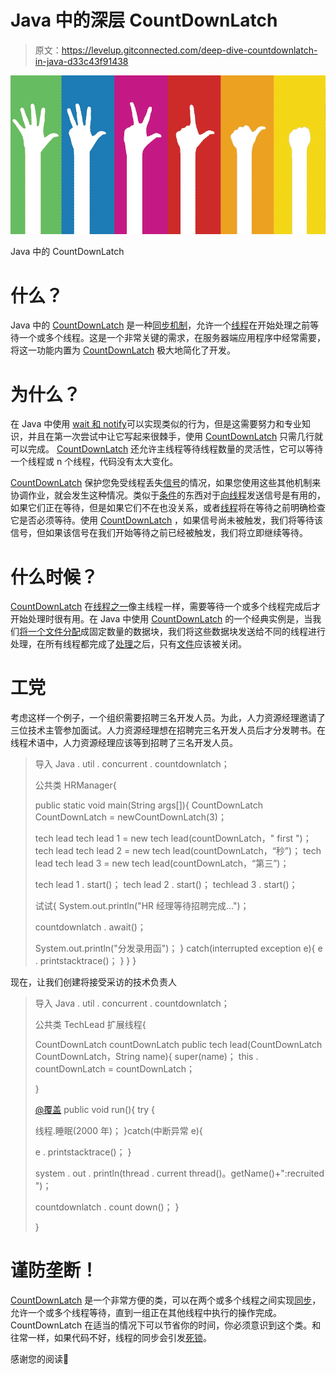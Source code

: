 # Java 中的深层 CountDownLatch

> 原文：<https://levelup.gitconnected.com/deep-dive-countdownlatch-in-java-d33c43f91438>

![](img/c5d6fd04bba30f2a5b69a432cbb8d3f4.png)

Java 中的 CountDownLatch

# 什么？

Java 中的 [CountDownLatch](https://docs.oracle.com/javase/7/docs/api/java/util/concurrent/CountDownLatch.html) 是一种[同步机制](https://docs.oracle.com/javase/tutorial/essential/concurrency/sync.html)，允许一个[线程](https://docs.oracle.com/javase/7/docs/api/java/lang/Thread.html)在开始处理之前等待一个或多个线程。这是一个非常关键的需求，在服务器端应用程序中经常需要，将这一功能内置为 [CountDownLatch](https://docs.oracle.com/javase/7/docs/api/java/util/concurrent/CountDownLatch.html) 极大地简化了开发。

# 为什么？

在 Java 中使用 [wait 和 notify](https://docs.oracle.com/javase/tutorial/essential/concurrency/guardmeth.html)可以实现类似的行为，但是这需要努力和专业知识，并且在第一次尝试中让它写起来很棘手，使用 [CountDownLatch](https://docs.oracle.com/javase/7/docs/api/java/util/concurrent/CountDownLatch.html) 只需几行就可以完成。 [CountDownLatch](https://docs.oracle.com/javase/7/docs/api/java/util/concurrent/CountDownLatch.html) 还允许主线程等待线程数量的灵活性，它可以等待一个线程或 n 个线程，代码没有太大变化。

[CountDownLatch](https://docs.oracle.com/javase/7/docs/api/java/util/concurrent/CountDownLatch.html) 保护您免受线程丢失[信号](https://www.oreilly.com/library/view/java-threads-3rd/0596007825/ch04.html)的情况，如果您使用这些其他机制来协调作业，就会发生这种情况。类似于[条件](https://docs.oracle.com/javase/7/docs/api/java/util/concurrent/locks/Condition.html)的东西对于[向](https://www.oreilly.com/library/view/java-threads-3rd/0596007825/ch04.html)[线程](https://docs.oracle.com/javase/7/docs/api/java/lang/Thread.html)发送信号是有用的，如果它们正在等待，但是如果它们不在也没关系，或者[线程](https://docs.oracle.com/javase/7/docs/api/java/lang/Thread.html)将在等待之前明确检查它是否必须等待。使用 [CountDownLatch](https://docs.oracle.com/javase/7/docs/api/java/util/concurrent/CountDownLatch.html) ，如果信号尚未被触发，我们将等待该信号，但如果该信号在我们开始等待之前已经被触发，我们将立即继续等待。

# 什么时候？

[CountDownLatch](https://docs.oracle.com/javase/7/docs/api/java/util/concurrent/CountDownLatch.html) 在[线程之一](https://docs.oracle.com/javase/7/docs/api/java/lang/Thread.html)像主线程一样，需要等待一个或多个线程完成后才开始处理时很有用。在 Java 中使用 [CountDownLatch](https://docs.oracle.com/javase/7/docs/api/java/util/concurrent/CountDownLatch.html) 的一个经典实例是，当我们[将一个文件分配](https://docs.oracle.com/cd/A87860_01/doc/server.817/a76965/c29dstpr.htm)成固定数量的数据块，我们将这些数据块发送给不同的线程进行处理，在所有线程都完成了[处理](https://en.wikipedia.org/wiki/Distributed_computing)之后，只有[文件](https://docs.oracle.com/javase/7/docs/api/java/io/File.html)应该被关闭。

# 工党

考虑这样一个例子，一个组织需要招聘三名开发人员。为此，人力资源经理邀请了三位技术主管参加面试。人力资源经理想在招聘完三名开发人员后才分发聘书。在线程术语中，人力资源经理应该等到招聘了三名开发人员。

> 导入 Java . util . concurrent . countdownlatch；
> 
> 公共类 HRManager{
> 
> public static void main(String args[]){
> CountDownLatch CountDownLatch = newCountDownLatch(3)；
> 
> tech lead tech lead 1 = new tech lead(countDownLatch，" first ")；
> tech lead tech lead 2 = new tech lead(countDownLatch，“秒”)；
> tech lead tech lead 3 = new tech lead(countDownLatch，“第三”)；
> 
> tech lead 1 . start()；
> tech lead 2 . start()；
> techlead 3 . start()；
> 
> 试试{
> System.out.println("HR 经理等待招聘完成…")；
> 
> countdownlatch . await()；
> 
> System.out.println("分发录用函")；
> } catch(interrupted exception e){
> e . printstacktrace()；
> }
> }
> }

现在，让我们创建将接受采访的技术负责人

> 导入 Java . util . concurrent . countdownlatch；
> 
> 公共类 TechLead 扩展线程{
> 
> CountDownLatch countDownLatch
> public tech lead(CountDownLatch CountDownLatch，String name){
> super(name)；
> this . countDownLatch = countDownLatch；
> 
> }
> 
> [@覆盖](http://twitter.com/Override)
> public void run(){
> try {
> 
> 线程.睡眠(2000 年)；
> }catch(中断异常 e){
> 
> e . printstacktrace()；
> }
> 
> system . out . println(thread . current thread()。getName()+":recruited ")；
> 
> countdownlatch . count down()；
> }
> 
> }

# 谨防垄断！

[CountDownLatch](https://docs.oracle.com/javase/7/docs/api/java/util/concurrent/CountDownLatch.html) 是一个非常方便的类，可以在两个或多个线程之间实现[同步](https://docs.oracle.com/javase/tutorial/essential/concurrency/sync.html)，允许一个或多个线程等待，直到一组正在其他线程中执行的操作完成。CountDownLatch 在适当的情况下可以节省你的时间，你必须意识到这个类。和往常一样，如果代码不好，线程的同步会引发[死锁](https://docs.oracle.com/javase/tutorial/essential/concurrency/deadlock.html)。

感谢您的阅读💜
